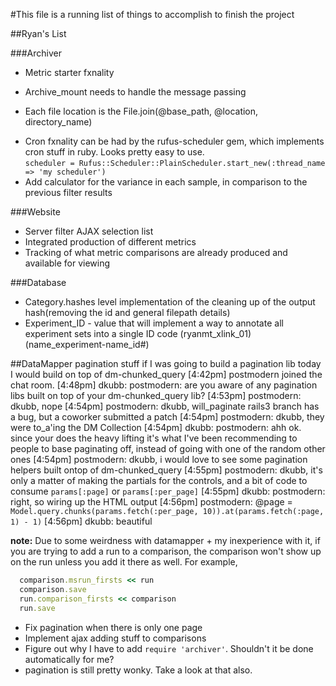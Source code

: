 #This file is a running list of things to accomplish to finish the project

##Ryan's List

###Archiver
-	Metric starter fxnality
*	Archive\_mount needs to handle the message passing
-	Each file location is the File.join(@base\_path, @location, directory\_name)
* Cron fxnality can be had by the rufus-scheduler gem, which implements cron stuff in ruby.  Looks pretty easy to use.  
		`scheduler = Rufus::Scheduler::PlainScheduler.start_new(:thread_name => 'my scheduler')`
*	Add calculator for the variance in each sample, in comparison to the previous filter results

###Website
  -	Server filter AJAX selection list
  -	Integrated production of different metrics
  -	Tracking of what metric comparisons are already produced and available for viewing

###Database
-	Category.hashes level implementation of the cleaning up of the output hash(removing the id and general filepath details)
  -	Experiment\_ID 
		-	value that will implement a way to annotate all experiment sets into a single ID code (ryanmt_xlink_01) (name_experiment-name_id#)


##DataMapper pagination stuff
  if I was going to build a pagination lib today I would build on top of dm-chunked\_query
  [4:42pm] postmodern joined the chat room.
  [4:48pm] dkubb: postmodern: are you aware of any pagination libs built on top of your dm-chunked_query lib?
  [4:53pm] postmodern: dkubb, nope
  [4:54pm] postmodern: dkubb, will_paginate rails3 branch has a bug, but a coworker submitted a patch
  [4:54pm] postmodern: dkubb, they were to_a'ing the DM Collection
  [4:54pm] dkubb: postmodern: ahh ok. since your does the heavy lifting it's what I've been recommending to people to base paginating off, instead of going with one of the random other ones
  [4:54pm] postmodern: dkubb, i would love to see some pagination helpers built ontop of dm-chunked\_query
  [4:55pm] postmodern: dkubb, it's only a matter of making the partials for the controls, and a bit of code to consume `params[:page]` or `params[:per_page]`
  [4:55pm] dkubb: postmodern: right, so wiring up the HTML output
[4:56pm] postmodern: @page = `Model.query.chunks(params.fetch(:per_page, 10)).at(params.fetch(:page, 1) - 1)`
  [4:56pm] dkubb: beautiful


**note:** Due to some weirdness with datamapper + my inexperience with
it, if you are trying to add a run to a comparison, the comparison won't
show up on the run unless you add it there as well. For example, 

```ruby
  comparison.msrun_firsts << run
  comparison.save
  run.comparison_firsts << comparison
  run.save
```

* Fix pagination when there is only one page
* Implement ajax adding stuff to comparisons
* Figure out why I have to add ```require 'archiver'```. Shouldn't it be done automatically for me?
* pagination is still pretty wonky. Take a look at that also.
